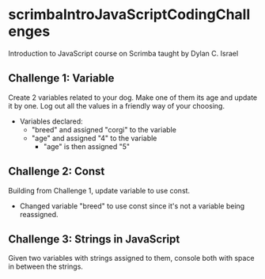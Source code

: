 # scrimbaIntroJavaScriptCodingChallenges
Introduction to JavaScript course on Scrimba taught by Dylan C. Israel

## Challenge 1: Variable 
Create 2 variables related to your dog. Make one of them its age and update it by one. Log out all the values in a friendly way of your choosing. 
* Variables declared: 
    * "breed" and assigned "corgi" to the variable
    * "age" and assigned "4" to the variable
        * "age" is then assigned "5"

## Challenge 2: Const
Building from Challenge 1, update variable to use const.
* Changed variable "breed" to use const since it's not a variable being reassigned. 

## Challenge 3: Strings in JavaScript
Given two variables with strings assigned to them, console both with space in between the strings. 